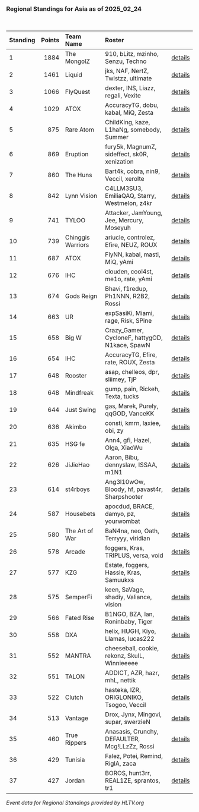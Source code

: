 ### Regional Standings for Asia as of 2025_02_24<br />
<br />

| Standing | Points | Team Name         | Roster                                         |                                                                                                 |
| :- | -: | :- | :- | :- |
| 1        |   1884 | The MongolZ       | 910, bLitz, mzinho, Senzu, Techno              | [details](details/2025_02_24/0003--the_mongolz--910-blitz-mzinho-senzu-techno.md)               |
| 2        |   1461 | Liquid            | jks, NAF, NertZ, Twistzz, ultimate             | [details](details/2025_02_24/0015--liquid--jks-naf-nertz-twistzz-ultimate.md)                   |
| 3        |   1066 | FlyQuest          | dexter, INS, Liazz, regali, Vexite             | [details](details/2025_02_24/0027--flyquest--dexter-ins-liazz-regali-vexite.md)                 |
| 4        |   1029 | ATOX              | AccuracyTG, dobu, kabal, MiQ, Zesta            | [details](details/2025_02_24/0033--atox--accuracytg-dobu-kabal-miq-zesta.md)                    |
| 5        |    875 | Rare Atom         | ChildKing, kaze, L1haNg, somebody, Summer      | [details](details/2025_02_24/0063--rare_atom--childking-kaze-l1hang-somebody-summer.md)         |
| 6        |    869 | Eruption          | fury5k, MagnumZ, sideffect, sk0R, xenization   | [details](details/2025_02_24/0066--eruption--fury5k-magnumz-sideffect-sk0r-xenization.md)       |
| 7        |    860 | The Huns          | Bart4k, cobra, nin9, Veccil, xerolte           | [details](details/2025_02_24/0070--the_huns--bart4k-cobra-nin9-veccil-xerolte.md)               |
| 8        |    842 | Lynn Vision       | C4LLM3SU3, EmiliaQAQ, Starry, Westmelon, z4kr  | [details](details/2025_02_24/0075--lynn_vision--c4llm3su3-emiliaqaq-starry-westmelon-z4kr.md)   |
| 9        |    741 | TYLOO             | Attacker, JamYoung, Jee, Mercury, Moseyuh      | [details](details/2025_02_24/0112--tyloo--attacker-jamyoung-jee-mercury-moseyuh.md)             |
| 10       |    739 | Chinggis Warriors | ariucle, controlez, Efire, NEUZ, ROUX          | [details](details/2025_02_24/0119--chinggis_warriors--ariucle-controlez-efire-neuz-roux.md)     |
| 11       |    687 | ATOX              | FlyNN, kabal, masti, MiQ, yAmi                 | [details](details/2025_02_24/0146--atox--flynn-kabal-masti-miq-yami.md)                         |
| 12       |    676 | IHC               | clouden, cool4st, me1o, rate, yAmi             | [details](details/2025_02_24/0155--ihc--clouden-cool4st-me1o-rate-yami.md)                      |
| 13       |    674 | Gods Reign        | Bhavi, f1redup, Ph1NNN, R2B2, Rossi            | [details](details/2025_02_24/0157--gods_reign--bhavi-f1redup-ph1nnn-r2b2-rossi.md)              |
| 14       |    663 | UR                | expSasiKi, Miami, rage, Risk, SPine            | [details](details/2025_02_24/0163--ur--expsasiki-miami-rage-risk-spine.md)                      |
| 15       |    658 | Big W             | Crazy_Gamer, CycloneF, hattygOD, N1kace, SpawN | [details](details/2025_02_24/0169--big_w--crazy_gamer-cyclonef-hattygod-n1kace-spawn.md)        |
| 16       |    654 | IHC               | AccuracyTG, Efire, rate, ROUX, Zesta           | [details](details/2025_02_24/0172--ihc--accuracytg-efire-rate-roux-zesta.md)                    |
| 17       |    648 | Rooster           | asap, chelleos, dpr, sliimey, TjP              | [details](details/2025_02_24/0177--rooster--asap-chelleos-dpr-sliimey-tjp.md)                   |
| 18       |    648 | Mindfreak         | gump, pain, Rickeh, Texta, tucks               | [details](details/2025_02_24/0178--mindfreak--gump-pain-rickeh-texta-tucks.md)                  |
| 19       |    644 | Just Swing        | gas, Marek, Purely, qqGOD, VanceKK             | [details](details/2025_02_24/0182--just_swing--gas-marek-purely-qqgod-vancekk.md)               |
| 20       |    636 | Akimbo            | consti, kmrn, laxiee, obi, zy                  | [details](details/2025_02_24/0187--akimbo--consti-kmrn-laxiee-obi-zy.md)                        |
| 21       |    635 | HSG fe            | Ann4, gfi, Hazel, Olga, XiaoWu                 | [details](details/2025_02_24/0188--hsg_fe--ann4-gfi-hazel-olga-xiaowu.md)                       |
| 22       |    626 | JiJieHao          | Aaron, Bibu, dennyslaw, ISSAA, m1N1            | [details](details/2025_02_24/0194--jijiehao--aaron-bibu-dennyslaw-issaa-m1n1.md)                |
| 23       |    614 | st4rboys          | Ang3l10wOw, Bloody, hf, pavast4r, Sharpshooter | [details](details/2025_02_24/0208--st4rboys--ang3l10wow-bloody-hf-pavast4r-sharpshooter.md)     |
| 24       |    587 | Housebets         | apocdud, BRACE, damyo, pz, yourwombat          | [details](details/2025_02_24/0230--housebets--apocdud-brace-damyo-pz-yourwombat.md)             |
| 25       |    580 | The Art of War    | BaN4na, neo, Oath, Terryyy, viridian           | [details](details/2025_02_24/0233--the_art_of_war--ban4na-neo-oath-terryyy-viridian.md)         |
| 26       |    578 | Arcade            | foggers, Kras, TRIPLUS, versa, void            | [details](details/2025_02_24/0234--arcade--foggers-kras-triplus-versa-void.md)                  |
| 27       |    577 | KZG               | Estate, foggers, Hassie, Kras, Samuukxs        | [details](details/2025_02_24/0235--kzg--estate-foggers-hassie-kras-samuukxs.md)                 |
| 28       |    575 | SemperFi          | keen, SaVage, shadiy, Valiance, vision         | [details](details/2025_02_24/0236--semperfi--keen-savage-shadiy-valiance-vision_.md)            |
| 29       |    566 | Fated Rise        | B1NGO, BZA, lan, Roninbaby, Tiger              | [details](details/2025_02_24/0241--fated_rise--b1ngo-bza-lan-roninbaby-tiger.md)                |
| 30       |    558 | DXA               | helix, HUGH, Kiyo, Llamas, lucas222            | [details](details/2025_02_24/0244--dxa--helix-hugh-kiyo-llamas-lucas222.md)                     |
| 31       |    552 | MANTRA            | cheeseball, cookie, rekonz, SkulL, Winnieeeee  | [details](details/2025_02_24/0245--mantra--cheeseball-cookie-rekonz-skull-winnieeeee.md)        |
| 32       |    551 | TALON             | ADDICT, AZR, hazr, mhL, nettik                 | [details](details/2025_02_24/0246--talon--addict-azr-hazr-mhl-nettik.md)                        |
| 33       |    522 | Clutch            | hasteka, IZR, ORIGLONIKO, Tsogoo, Veccil       | [details](details/2025_02_24/0256--clutch--hasteka-izr-origloniko-tsogoo-veccil.md)             |
| 34       |    513 | Vantage           | Drox, Jynx, Mingovi, supar, swerzieN           | [details](details/2025_02_24/0260--vantage--drox-jynx-mingovi-supar-swerzien.md)                |
| 35       |    460 | True Rippers      | Anasasis, Crunchy, DEFAULTER, Mcg!LLzZz, Rossi | [details](details/2025_02_24/0277--true_rippers--anasasis-crunchy-defaulter-mcg_llzzz-rossi.md) |
| 36       |    429 | Tunisia           | Falez, Potei, Remind, RiglA, zaca              | [details](details/2025_02_24/0278--tunisia--falez-potei-remind-rigla-zaca.md)                   |
| 37       |    427 | Jordan            | BOROS, hunt3rr, REAL1ZE, sprantos, tr1         | [details](details/2025_02_24/0279--jordan--boros-hunt3rr-real1ze-sprantos-tr1.md)               |


_Event data for Regional Standings provided by HLTV.org_<br />
